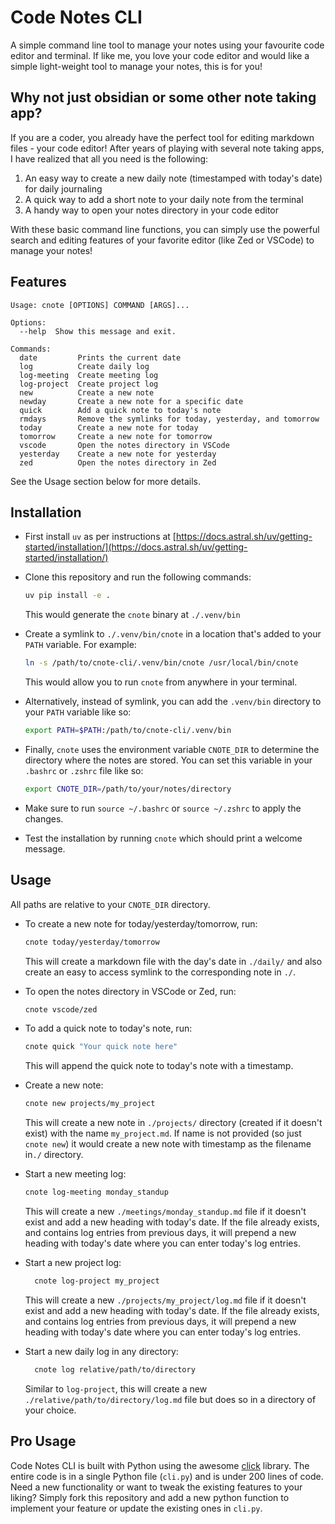 # Code Notes CLI

A simple command line tool to manage your notes using your favourite code editor and terminal. If like me, you love your code editor and would like a simple light-weight tool to manage your notes, this is for you!

## Why not just obsidian or some other note taking app?
If you are a coder, you already have the perfect tool for editing markdown files - your code editor! After years of playing with several note taking apps, I have realized that all you need is the following:
1. An easy way to create a new daily note (timestamped with today's date) for daily journaling
2. A quick way to add a short note to your daily note from the terminal
3. A handy way to open your notes directory in your code editor

With these basic command line functions, you can simply use the powerful search and editing features of your favorite editor (like Zed or VSCode) to manage your notes!

## Features

```
Usage: cnote [OPTIONS] COMMAND [ARGS]...

Options:
  --help  Show this message and exit.

Commands:
  date         Prints the current date
  log          Create daily log
  log-meeting  Create meeting log
  log-project  Create project log
  new          Create a new note
  newday       Create a new note for a specific date
  quick        Add a quick note to today's note
  rmdays       Remove the symlinks for today, yesterday, and tomorrow
  today        Create a new note for today
  tomorrow     Create a new note for tomorrow
  vscode       Open the notes directory in VSCode
  yesterday    Create a new note for yesterday
  zed          Open the notes directory in Zed
```

See the Usage section below for more details.

## Installation

- First install `uv` as per instructions at [https://docs.astral.sh/uv/getting-started/installation/](https://docs.astral.sh/uv/getting-started/installation/)

- Clone this repository and run the following commands:
  ```bash
  uv pip install -e .
  ```
  This would generate the `cnote` binary at `./.venv/bin`

- Create a symlink to `./.venv/bin/cnote` in a location that's added to your `PATH` variable. For example:
  ```bash
  ln -s /path/to/cnote-cli/.venv/bin/cnote /usr/local/bin/cnote
  ```
  This would allow you to run `cnote` from anywhere in your terminal.

- Alternatively, instead of symlink, you can add the `.venv/bin` directory to your `PATH` variable like so:
  ```bash
  export PATH=$PATH:/path/to/cnote-cli/.venv/bin
  ```

- Finally, `cnote` uses the environment variable `CNOTE_DIR` to determine the directory where the notes are stored. You can set this variable in your `.bashrc` or `.zshrc` file like so:
  ```bash
  export CNOTE_DIR=/path/to/your/notes/directory
  ```

- Make sure to run `source ~/.bashrc` or `source ~/.zshrc` to apply the changes.

- Test the installation by running `cnote` which should print a welcome message.

## Usage

All paths are relative to your `CNOTE_DIR` directory.

- To create a new note for today/yesterday/tomorrow, run:
  ```bash
  cnote today/yesterday/tomorrow
  ```
  This will create a markdown file with the day's date in `./daily/` and also create an easy to access symlink to the corresponding note in `./`.

- To open the notes directory in VSCode or Zed, run:
  ```bash
  cnote vscode/zed
  ```

- To add a quick note to today's note, run:
  ```bash
  cnote quick "Your quick note here"
  ```
  This will append the quick note to today's note with a timestamp.

- Create a new note:
  ```bash
  cnote new projects/my_project
  ```
  This will create a new note in `./projects/` directory (created if it doesn't exist) with the name `my_project.md`. If name is not provided (so just `cnote new`) it would create a new note with timestamp as the filename in`./` directory.

- Start a new meeting log:
  ```bash
  cnote log-meeting monday_standup
  ```
  This will create a new `./meetings/monday_standup.md` file if it doesn't exist and add a new heading with today's date. If the file already exists, and contains log entries from previous days, it will prepend a new heading with today's date where you can enter today's log entries.

- Start a new project log:
  ```bash
    cnote log-project my_project
  ```
  This will create a new `./projects/my_project/log.md` file if it doesn't exist and add a new heading with today's date. If the file already exists, and contains log entries from previous days, it will prepend a new heading with today's date where you can enter today's log entries.

- Start a new daily log in any directory:
  ```bash
    cnote log relative/path/to/directory
  ```
  Similar to `log-project`, this will create a new `./relative/path/to/directory/log.md` file but does so in a directory of your choice.

## Pro Usage

Code Notes CLI is built with Python using the awesome [click](https://click.palletsprojects.com/en/stable/) library. The entire code is in a single Python file (`cli.py`) and is under 200 lines of code. Need a new functionality or want to tweak the existing features to your liking? Simply fork this repository and add a new python function to implement your feature or update the existing ones in `cli.py`.
